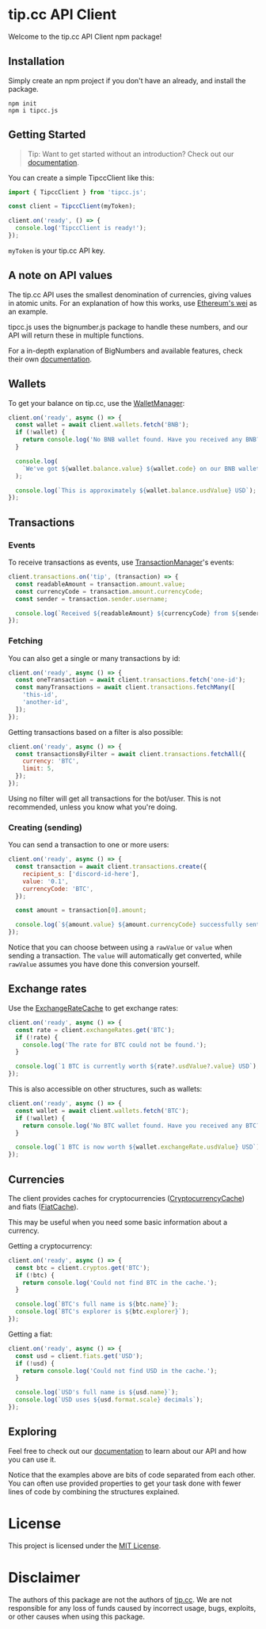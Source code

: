 # tip.cc API Client

Welcome to the tip.cc API Client npm package!

## Installation

Simply create an npm project if you don't have an already, and install the package.

```
npm init
npm i tipcc.js
```

## Getting Started

> Tip: Want to get started without an introduction? Check out our [documentation](https://tipccjs.org/).

You can create a simple TipccClient like this:

```js
import { TipccClient } from 'tipcc.js';

const client = TipccClient(myToken);

client.on('ready', () => {
  console.log('TipccClient is ready!');
});
```

`myToken` is your tip.cc API key.

## A note on API values

The tip.cc API uses the smallest denomination of currencies, giving values in atomic units.
For an explanation of how this works, use [Ethereum's wei](https://www.investopedia.com/terms/w/wei.asp) as an example.

tipcc.js uses the bignumber.js package to handle these numbers, and our API will return these in multiple functions.

For a in-depth explanation of BigNumbers and available features, check their own [documentation](https://mikemcl.github.io/bignumber.js/).

## Wallets

To get your balance on tip.cc, use the [WalletManager](https://tipccjs.org/classes/WalletManager):

```js
client.on('ready', async () => {
  const wallet = await client.wallets.fetch('BNB');
  if (!wallet) {
    return console.log('No BNB wallet found. Have you received any BNB?');
  }

  console.log(
    `We've got ${wallet.balance.value} ${wallet.code} on our BNB wallet`,
  );

  console.log(`This is approximately ${wallet.balance.usdValue} USD`);
});
```

## Transactions

### Events

To receive transactions as events, use [TransactionManager](https://tipccjs.org/classes/TransactionManager)'s events:

```js
client.transactions.on('tip', (transaction) => {
  const readableAmount = transaction.amount.value;
  const currencyCode = transaction.amount.currencyCode;
  const sender = transaction.sender.username;

  console.log(`Received ${readableAmount} ${currencyCode} from ${sender}`);
});
```

### Fetching

You can also get a single or many transactions by id:

```js
client.on('ready', async () => {
  const oneTransaction = await client.transactions.fetch('one-id');
  const manyTransactions = await client.transactions.fetchMany([
    'this-id',
    'another-id',
  ]);
});
```

Getting transactions based on a filter is also possible:

```js
client.on('ready', async () => {
  const transactionsByFilter = await client.transactions.fetchAll({
    currency: 'BTC',
    limit: 5,
  });
});
```

Using no filter will get all transactions for the bot/user.
This is not recommended, unless you know what you're doing.

### Creating (sending)

You can send a transaction to one or more users:

```js
client.on('ready', async () => {
  const transaction = await client.transactions.create({
    recipient_s: ['discord-id-here'],
    value: '0.1',
    currencyCode: 'BTC',
  });

  const amount = transaction[0].amount;

  console.log(`${amount.value} ${amount.currencyCode} successfully sent to ${transaction[0].recipient.username}`);
});
```

Notice that you can choose between using a `rawValue` or `value` when sending a transaction.
The `value` will automatically get converted, while `rawValue` assumes you have done this conversion yourself.

## Exchange rates

Use the [ExchangeRateCache](https://tipccjs.org/classes/ExchangeRateCache) to get exchange rates:

```js
client.on('ready', async () => {
  const rate = client.exchangeRates.get('BTC');
  if (!rate) {
    console.log('The rate for BTC could not be found.');
  }

  console.log(`1 BTC is currently worth ${rate?.usdValue?.value} USD`);
});
```

This is also accessible on other structures, such as wallets:

```js
client.on('ready', async () => {
  const wallet = await client.wallets.fetch('BTC');
  if (!wallet) {
    return console.log('No BTC wallet found. Have you received any BTC?');
  }

  console.log(`1 BTC is now worth ${wallet.exchangeRate.usdValue} USD`);
});
```

## Currencies

The client provides caches for cryptocurrencies ([CryptocurrencyCache](https://tipccjs.org/classes/CryptocurrencyCache)) and fiats ([FiatCache](https://tipccjs.org/classes/FiatCache)).

This may be useful when you need some basic information about a currency.

Getting a cryptocurrency:

```js
client.on('ready', async () => {
  const btc = client.cryptos.get('BTC');
  if (!btc) {
    return console.log('Could not find BTC in the cache.');
  }

  console.log(`BTC's full name is ${btc.name}`);
  console.log(`BTC's explorer is ${btc.explorer}`);
});
```

Getting a fiat:

```js
client.on('ready', async () => {
  const usd = client.fiats.get('USD');
  if (!usd) {
    return console.log('Could not find USD in the cache.');
  }

  console.log(`USD's full name is ${usd.name}`);
  console.log(`USD uses ${usd.format.scale} decimals`);
});
```

## Exploring

Feel free to check out our [documentation](https://tipccjs.org/) to learn about our API and how you can use it.

Notice that the examples above are bits of code separated from each other.
You can often use provided properties to get your task done with fewer lines of code by combining the structures explained.

# License

This project is licensed under the [MIT License](https://github.com/tipccjs/tipcc.js/blob/main/LICENSE).

# Disclaimer

The authors of this package are not the authors of [tip.cc](https://tip.cc).
We are not responsible for any loss of funds caused by incorrect usage, bugs, exploits, or other causes when using this package.
